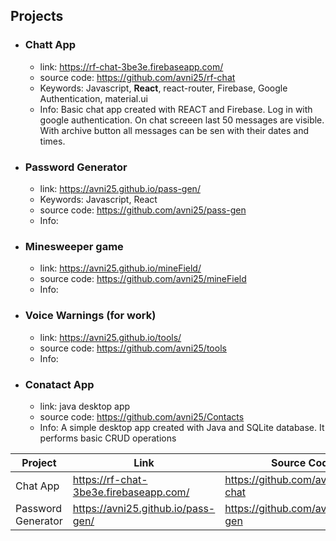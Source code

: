 


## Projects

* ### Chatt App
  * link: https://rf-chat-3be3e.firebaseapp.com/
  * source code: https://github.com/avni25/rf-chat
  * Keywords:  Javascript, **React**, react-router, Firebase, Google Authentication, material.ui
  * Info: Basic chat app created with REACT and Firebase. Log in with google authentication. On chat screeen last 50 messages are visible. 
  With archive button all messages can be sen with their dates and times.
 
 * ### Password Generator
     * link: https://avni25.github.io/pass-gen/
     * Keywords: Javascript, React
     * source code: https://github.com/avni25/pass-gen
     * Info: 
 
  * ### Minesweeper game
     * link: https://avni25.github.io/mineField/
     * source code: https://github.com/avni25/mineField
     * Info: 

 * ### Voice Warnings (for work)
     * link: https://avni25.github.io/tools/
     * source code: https://github.com/avni25/tools
     * Info: 

 * ### Conatact App 
     * link: java desktop app
     * source code: https://github.com/avni25/Contacts
     * Info: A simple desktop app created with Java and SQLite database. It performs basic CRUD operations 

| Project  | Link           | Source Code   | Info|
| -------- | -------------- |-------------- | ----|
| Chat App |  https://rf-chat-3be3e.firebaseapp.com/ | https://github.com/avni25/rf-chat | |
| Password Generator | https://avni25.github.io/pass-gen/ | https://github.com/avni25/pass-gen  | |



<!--
**avni25/avni25** is a ✨ _special_ ✨ repository because its `README.md` (this file) appears on your GitHub profile.

Here are some ideas to get you started:

- 🔭 I’m currently working on ...
- 🌱 I’m currently learning ...
- 👯 I’m looking to collaborate on ...
- 🤔 I’m looking for help with ...
- 💬 Ask me about ...
- 📫 How to reach me: ...
- 😄 Pronouns: ...
- ⚡ Fun fact: ...
-->
